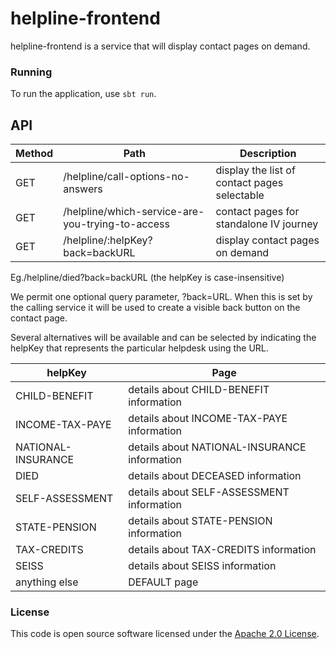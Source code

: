
# helpline-frontend

helpline-frontend is a service that will display contact pages on demand.

### Running
To run the application, use `sbt run`. 

## API

| Method | Path                                             | Description                                      |
|--------|--------------------------------------------------|--------------------------------------------------|
| GET    | /helpline/call-options-no-answers                | display the list of contact pages selectable     |
| GET    | /helpline/which-service-are-you-trying-to-access | contact pages for standalone IV journey          |
| GET    | /helpline/:helpKey?back=backURL                  | display contact pages on demand                  |

Eg./helpline/died?back=backURL (the helpKey is case-insensitive)

We permit one optional query parameter, ?back=URL. When this is set by the calling service it will be used to create a visible back button on the contact page.

Several alternatives will be available and can be selected by indicating the helpKey that represents the particular helpdesk using the URL.

| helpKey            | Page                                          |
|--------------------|-----------------------------------------------|
| CHILD-BENEFIT      | details about CHILD-BENEFIT information       |
| INCOME-TAX-PAYE    | details about INCOME-TAX-PAYE information     |
| NATIONAL-INSURANCE | details about NATIONAL-INSURANCE information  |
| DIED               | details about DECEASED information            |
| SELF-ASSESSMENT    | details about SELF-ASSESSMENT information     |
| STATE-PENSION      | details about STATE-PENSION information       |
| TAX-CREDITS        | details about TAX-CREDITS information         |
| SEISS              | details about SEISS information               |
| anything else      | DEFAULT page                                  |


### License

This code is open source software licensed under the [Apache 2.0 License]("http://www.apache.org/licenses/LICENSE-2.0.html").
